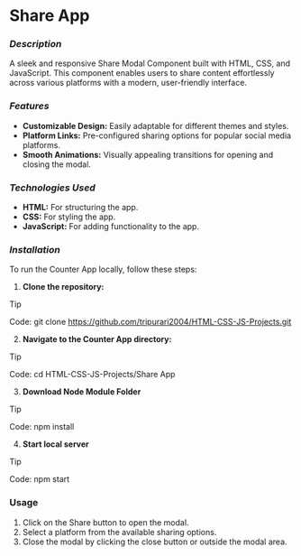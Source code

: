 # Share App

### _Description_
A sleek and responsive Share Modal Component built with HTML, CSS, and JavaScript. This component enables users to share content effortlessly across various platforms with a modern, user-friendly interface.


### _Features_
+ **Customizable Design:** Easily adaptable for different themes and styles.
+ **Platform Links:** Pre-configured sharing options for popular social media platforms.
+ **Smooth Animations:** Visually appealing transitions for opening and closing the modal.

### _Technologies_ _Used_
+ **HTML:** For structuring the app.
+ **CSS:** For styling the app.
+ **JavaScript:** For adding functionality to the app.

### _Installation_

To run the Counter App locally, follow these steps:
1. **Clone the repository:**
> [!TIP]
> Code: git clone https://github.com/tripurari2004/HTML-CSS-JS-Projects.git

2. **Navigate to the Counter App directory:**
> [!TIP]
> Code: cd HTML-CSS-JS-Projects/Share App

3. **Download Node Module Folder**
> [!TIP]
> Code: npm install

4. **Start local server**
> [!TIP]
> Code: npm start

### Usage
1. Click on the Share button to open the modal.
2. Select a platform from the available sharing options.
3. Close the modal by clicking the close button or outside the modal area.
